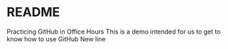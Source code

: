 # README
Practicing GitHub in Office Hours
This is a demo intended for us to get to know how to use GitHub
New line